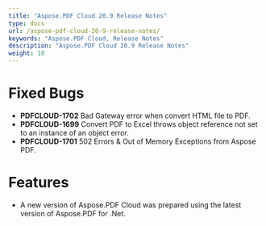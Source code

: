 ```yaml
---
title: "Aspose.PDF Cloud 20.9 Release Notes"
type: docs
url: /aspose-pdf-cloud-20-9-release-notes/
keywords: "Aspose.PDF Cloud, Release Notes"
description: "Aspose.PDF Cloud 20.9 Release Notes"
weight: 10
---
```


# **Fixed Bugs**
-   **PDFCLOUD-1702** Bad Gateway error when convert HTML file to PDF.
-   **PDFCLOUD-1699** Convert PDF to Excel throws object reference not set to an instance of an object error.
-   **PDFCLOUD-1701** 502 Errors & Out of Memory Exceptions from Aspose PDF.

# **Features**
-   A new version of Aspose.PDF Cloud was prepared using the latest version of Aspose.PDF for .Net.
